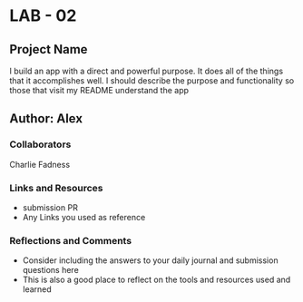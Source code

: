 # LAB - 02

## Project Name
I build an app with a direct and powerful purpose. It does all of the things that it accomplishes well. I should describe the purpose and functionality so those that visit my README understand the app

## Author: Alex

### Collaborators
Charlie Fadness  

### Links and Resources
- submission PR
- Any Links you used as reference

### Reflections and Comments
- Consider including the answers to your daily journal and submission questions here
- This is also a good place to reflect on the tools and resources used and learned
